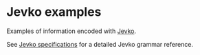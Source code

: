 # Jevko examples

Examples of information encoded with [Jevko](https://github.com/jevko/jevko).

See [Jevko specifications](https://github.com/jevko/specifications) for a detailed Jevko grammar reference.
